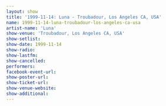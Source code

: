 ```yaml
---
layout: show
title: '1999-11-14: Luna - Troubadour, Los Angeles CA, USA'
name: 1999-11-14-luna-troubadour-los-angeles-ca-usa
artist-name: 'Luna'
show-venue: 'Troubadour, Los Angeles CA, USA'
show-setlist: 
show-date: 1999-11-14
show-radio: 
show-lastfm: 
show-cancelled: 
performers: 
facebook-event-url: 
show-poster-url: 
show-ticket-url: 
show-venue-website: 
show-additional: 
---
```


